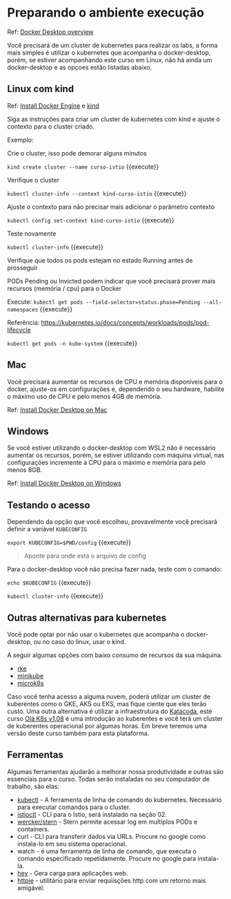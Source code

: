 # Preparando o ambiente execução

Ref: [Docker Desktop overview](https://docs.docker.com/desktop/)

Você precisará de um cluster de kubernetes para realizar os labs, a forma mais simples é utilizar o kubernetes que acompanha o docker-desktop, porém, se estiver acompanhando este curso em Linux, não há ainda um docker-desktop e as opçoes estão listadas abaixo.

## Linux com kind

Ref: [Install Docker Engine](https://docs.docker.com/engine/install/) e [kind](https://kind.sigs.k8s.io/)

Siga as instruções para criar um cluster de kubernetes com kind e ajuste o contexto para o cluster criado.

Exemplo:

Crie o cluster, isso pode demorar alguns minutos

`kind create cluster --name curso-istio` {{execute}}

Verifique o cluster

`kubectl cluster-info --context kind-curso-istio` {{execute}}

Ajuste o contexto para não precisar mais adicionar o parâmetro contexto

`kubectl config set-context kind-curso-istio` {{execute}}

Teste novamente

`kubectl cluster-info` {{execute}}

Verifique que todos os pods estejam no estado Running antes de prosseguir

PODs Pending ou Invicted podem indicar que você precisará prover mais recursos (memória / cpu) para o Docker

Execute: `kubectl get pods --field-selector=status.phase=Pending --all-namespaces` {{execute}}

Referência: <https://kubernetes.io/docs/concepts/workloads/pods/pod-lifecycle>

`kubectl get pods -n kube-system` {{execute}}

## Mac

Você precisará aumentar os recursos de CPU e memória disponíveis para o docker, ajuste-os em configurações e, dependendo o seu hardware, habilite o máximo uso de CPU e pelo menos 4GB de memória.

Ref: [Install Docker Desktop on Mac](https://docs.docker.com/docker-for-mac/install/)

## Windows

Se você estiver utilizando o docker-desktop com WSL2 não é necessário aumentar os recursos, porém, se estiver utilizando com máquina virtual, nas configurações incremente a CPU para o máximo e memória para pelo menos 8GB.

Ref: [Install Docker Desktop on Windows](https://docs.docker.com/docker-for-windows/install/)

## Testando o acesso

Dependendo da opção que você escolheu, provavelmente você precisará definir a variável `KUBECONFIG`

`export KUBECONFIG=$PWD/config` {{execute}}

> Aponte para onde está o arquivo de config

Para o docker-desktop você não precisa fazer nada, teste com o comando:

`echo $KUBECONFIG` {{execute}}

`kubectl cluster-info` {{execute}}

## Outras alternativas para kubernetes

Você pode optar por não usar o kubernetes que acompanha o docker-desktop, ou no caso do linux, usar o kind.

A seguir algumas opções com baixo consumo de recursos da sua máquina.

* [rke](https://rancher.com/products/rke/)
* [minikube](https://minikube.sigs.k8s.io/docs/start/)
* [microk8s](https://microk8s.io/)

Caso você tenha acesso a alguma nuvem, poderá utilizar um cluster de kuberentes como o GKE, AKS ou EKS, mas fique ciente que eles terão custo. Uma outra alternativa é utilizar a infraestrutura do [Katacoda](https://www.katacoda.com/), este curso [Olá K8s v1.08](https://www.katacoda.com/adsantos/courses/k8s/k8s-hello) é uma introdução ao kuberentes e você terá um cluster de kuberentes operacional por algumas horas. Em breve teremos uma versão deste curso também para esta plataforma.

## Ferramentas

Algumas ferramentas ajudarão a melhorar nossa produtividade e outras são essenciais para o curso. Todas serão instaladas no seu computador de trabalho, são elas:

* [kubectl](https://kubernetes.io/docs/tasks/tools/install-kubectl/) - A ferramenta de linha de comando do kubernetes. Necessário para executar comandos para o cluster.
* [istioctl](https://istio.io/latest/docs/ops/diagnostic-tools/istioctl/) - CLI para o Istio, será instalado na seção 02.
* [wercker/stern](https://github.com/wercker/stern) - Stern permite acessar log em multiplos PODs e containers.
* curl - CLI para transferir dados via URLs. Procure no google como instala-lo em seu sistema operacional.
* watch - é uma ferramenta de linha de comando, que executa o comando especificado repetidamente. Procure no google para instala-la.
* [hey](https://github.com/rakyll/hey) - Gera carga para aplicações web.
* [httpie](https://httpie.io/) - utilitário para enviar requiisções http com um retorno mais amigável.
